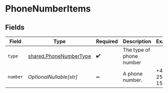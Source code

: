 # PhoneNumberItems


## Fields

| Field                                                            | Type                                                             | Required                                                         | Description                                                      | Example                                                          |
| ---------------------------------------------------------------- | ---------------------------------------------------------------- | ---------------------------------------------------------------- | ---------------------------------------------------------------- | ---------------------------------------------------------------- |
| `type`                                                           | [shared.PhoneNumberType](../../models/shared/phonenumbertype.md) | :heavy_check_mark:                                               | The type of phone number                                         |                                                                  |
| `number`                                                         | *OptionalNullable[str]*                                          | :heavy_minus_sign:                                               | A phone number.                                                  | +44 25691 154789                                                 |
